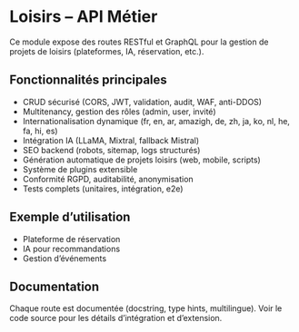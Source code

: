 # Loisirs – API Métier

Ce module expose des routes RESTful et GraphQL pour la gestion de projets de loisirs (plateformes, IA, réservation, etc.).

## Fonctionnalités principales
- CRUD sécurisé (CORS, JWT, validation, audit, WAF, anti-DDOS)
- Multitenancy, gestion des rôles (admin, user, invité)
- Internationalisation dynamique (fr, en, ar, amazigh, de, zh, ja, ko, nl, he, fa, hi, es)
- Intégration IA (LLaMA, Mixtral, fallback Mistral)
- SEO backend (robots, sitemap, logs structurés)
- Génération automatique de projets loisirs (web, mobile, scripts)
- Système de plugins extensible
- Conformité RGPD, auditabilité, anonymisation
- Tests complets (unitaires, intégration, e2e)

## Exemple d’utilisation
- Plateforme de réservation
- IA pour recommandations
- Gestion d’événements

## Documentation
Chaque route est documentée (docstring, type hints, multilingue). Voir le code source pour les détails d’intégration et d’extension.
